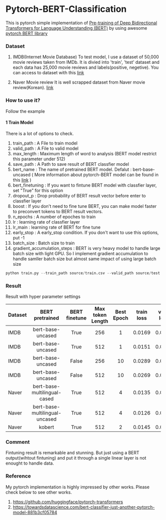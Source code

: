 # Pytorch-BERT-Classification
This is pytorch simple implementation of [Pre-training of Deep Bidirectional Transformers for
Language Understanding (BERT)](https://arxiv.org/pdf/1810.04805.pdf) by using awesome [pytorch BERT library](https://github.com/huggingface/pytorch-transformers)

### Dataset
1. IMDB(Internet Movie Database)
To test model, I use a dataset of 50,000 movie reviews taken from IMDb. 
It is divied into 'train', 'test' dataset and each data has 25,000 movie reviews and labels(positive, negetive).
You can access to dataset with this [link](http://ai.stanford.edu/~amaas/data/sentiment/)

2. Naver Movie review
It is well scrapped dataset from Naver movie review(Korean). 
[link](https://github.com/e9t/nsmc/)

### How to use it?
Follow the example

#### 1 Train Model
There is a lot of options to check.
1. train_path : A File to train model
2. valid_path : A File to valid model
3. max_length :  Maximum length of word to analysis (BERT model restrict this parameter under 512) 
4. save_path : A Path to save result of BERT classfier model
5. bert_name : The name of pretrained BERT model. Defalut : bert-base-uncased ( More information about pytorch-BERT model can be found in this [link](https://github.com/google-research/bert) )
6. bert_finetuning : If you want to fintune BERT model with classfier layer, set "True" for this option
7. dropout_p : Drop probability of BERT result vector before enter to classfier layer
8. boost : If you don't need to fine tune BERT, you can make model faster to preconvert tokens to BERT result vectors. 
9. n_epochs : A number of epoches to train
10. lr : learning rate of classfier layer
10. lr_main : learning rate of BERT for fine tune
11. early_stop : A early_stop condition. If you don't want to use this options, put -1
12. batch_size : Batch size to train
13. gradient_accumulation_steps : BERT is very heavy model to handle large batch size with light GPU. So I implement gradient accumulation to handle samller batch size but almost same impact of using large batch size

```python
python train.py --train_path source/train.csv --valid_path source/test.csv --batch_size 16 --gradient_accumulation_steps 4 --boost True 
```

### Result
Result with hyper parameter settings

| Dataset |        BERT pretrained       | BERT finetune | Max token Length | Best Epoch | train loss | valid loss | valid accuracy |
|---------|:----------------------------:|:-------------:|:----------------:|:----------:|:----------:|:----------:|:--------------:|
|  IMDB   |      bert-base-uncased       | True          |        256       |     1      |   0.0169   |   0.0129   |     0.9181     |
|  IMDB   |      bert-base-uncased       | True          |        512       |     1      |   0.0151   |   0.0112   |     0.9292     |
|  IMDB   |      bert-base-uncased       | False         |        256       |     10     |   0.0289   |   0.0276   |     0.8027     |
|  IMDB   |      bert-base-uncased       | False         |        512       |     10     |   0.0269   |   0.0259   |     0.8194     |
|  Naver  | bert-base-multilingual-cased | True          |        512       |     4      |   0.0135   |   0.0199   |     0.8743     |
|  Naver  |bert-base-multilingual-uncased| True          |        512       |     4      |   0.0126   |   0.0198   |     0.8743     |
|  Naver  |            kobert            | True          |        512       |     2      |   0.0145   |   0.0163   |     0.8961     |


### Comment
Fintuning result is remarkable and stunning. But just using a BERT output(wihtout fintuning) and put it through a single linear layer is not enought to handle data.

### Reference

My pytorch implementation is highly impressed by other works. Please check below to see other works.
1. https://github.com/huggingface/pytorch-transformers
2. https://towardsdatascience.com/bert-classifier-just-another-pytorch-model-881b3cf05784
